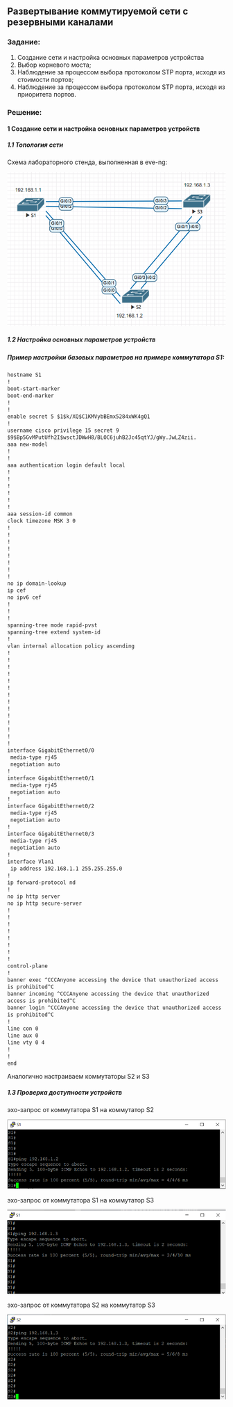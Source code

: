## Развертывание коммутируемой сети с резервными каналами
###  Задание:

  1. Создание сети и настройка основных параметров устройства
  2. Выбор корневого моста;
  3. Наблюдение за процессом выбора протоколом STP порта, исходя из стоимости портов;
  4. Наблюдение за процессом выбора протоколом STP порта, исходя из приоритета портов.
###  Решение:

#### 1 Создание сети и настройка основных параметров устройств
##### 1.1 Топология сети
 
Cхема лабораторного стенда, выполненная в eve-ng:

![](Lab2.png)

##### 1.2 Настройка основных параметров устройств
#####  Пример настройки базовых параметров на примере коммутатора S1:
```
hostname S1
!
boot-start-marker
boot-end-marker
!
!
enable secret 5 $1$k/XQ$C1KMVybBEmx5284xWK4gQ1
!
username cisco privilege 15 secret 9 $9$Bp5GvMPutUfh2I$wsctJDWwH8/BLOC6juhB2Jc45qtYJ/gWy.JwLZ4zii.
aaa new-model
!
!
aaa authentication login default local
!
!
!
!
!
!
aaa session-id common
clock timezone MSK 3 0
!
!
!
!
!
!
!
!
no ip domain-lookup
ip cef
no ipv6 cef
!
!
!
spanning-tree mode rapid-pvst
spanning-tree extend system-id
!
vlan internal allocation policy ascending
!
!
!
!
!
!
!
!
!
!
!
!
!
!
interface GigabitEthernet0/0
 media-type rj45
 negotiation auto
!
interface GigabitEthernet0/1
 media-type rj45
 negotiation auto
!
interface GigabitEthernet0/2
 media-type rj45
 negotiation auto
!
interface GigabitEthernet0/3
 media-type rj45
 negotiation auto
!
interface Vlan1
 ip address 192.168.1.1 255.255.255.0
!
ip forward-protocol nd
!
no ip http server
no ip http secure-server
!
!
!
!
!
!
!
!
control-plane
!
banner exec ^CCCAnyone accessing the device that unauthorized access is prohibited^C
banner incoming ^CCCAnyone accessing the device that unauthorized access is prohibited^C
banner login ^CCCAnyone accessing the device that unauthorized access is prohibited^C
!
line con 0
line aux 0
line vty 0 4
!
!
end
```
Аналогично настраиваем коммутаторы S2 и S3
##### 1.3 Проверка доступности устройств
эхо-запрос от коммутатора S1 на коммутатор S2

![](Ping_S1_S2.png)

эхо-запрос от коммутатора S1 на коммутатор S3

![](Ping_S1_S3.png)

эхо-запрос от коммутатора S2 на коммутатор S3

![](Ping_S2_S3.png)
